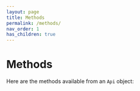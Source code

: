 ```yaml
---
layout: page
title: Methods
permalink: /methods/
nav_order: 1
has_children: true
---
```

<link rel="stylesheet" href="{{ '/assets/css/tab-styles.css' | relative_url }}">
<script src="{{ '/assets/js/tabs.js' | relative_url }}"></script>

# Methods
Here are the methods available from an `Api` object: